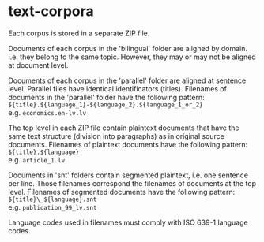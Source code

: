 # text-corpora

Each corpus is stored in a separate ZIP file.

Documents of each corpus in the 'bilingual' folder are aligned by domain. i.e. they belong to the same topic. However, they may or may not be aligned at document level.

Documents of each corpus in the 'parallel' folder are aligned at sentence level. Parallel files have identical identificators (titles). Filenames of documents in the 'parallel' folder have the following pattern:<br>
`${title}.${language_1}-${language_2}.${language_1_or_2}`<br>
e.g. `economics.en-lv.lv`

The top level in each ZIP file contain plaintext documents that have the same text structure (division into paragraphs) as in original source documents. Filenames of plaintext documents have the following pattern:<br>
`${title}.${language}`<br>
e.g. `article_1.lv`

Documents in 'snt' folders contain segmented plaintext, i.e. one sentence per line. Those filenames correspond the filenames of documents at the top level. Filenames of segmented documents have the following pattern:<br>
`${title}\_${language}.snt`<br>
e.g. `publication_99_lv.snt`

Language codes used in filenames must comply with ISO 639-1 language codes.

